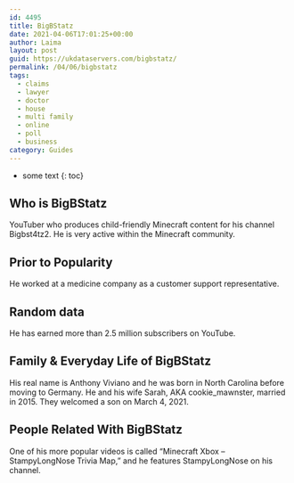 ```yaml
---
id: 4495
title: BigBStatz
date: 2021-04-06T17:01:25+00:00
author: Laima
layout: post
guid: https://ukdataservers.com/bigbstatz/
permalink: /04/06/bigbstatz
tags:
  - claims
  - lawyer
  - doctor
  - house
  - multi family
  - online
  - poll
  - business
category: Guides
---
```


* some text
{: toc}


## Who is BigBStatz
                  
                  
                  
YouTuber who produces child-friendly Minecraft content for his channel Bigbst4tz2. He is very active within the Minecraft community. 
                  
              
            
              
            
                
                
                
## Prior to Popularity
                  
                  
                  
He worked at a medicine company as a customer support representative. 
                  
              
            
              
            
                
                
                
## Random data
                  
                  
                  
He has earned more than 2.5 million subscribers on YouTube. 
                  
              
            
              
            
                
                
                
## Family & Everyday Life of BigBStatz
                  
                  
                  
His real name is Anthony Viviano and he was born in North Carolina before moving to Germany. He and his wife Sarah, AKA cookie_mawnster, married in 2015. They welcomed a son on March 4, 2021.
                  
              
            
              
            
                
                
                
## People Related With BigBStatz
                  
                  
                  
One of his more popular videos is called &#8220;Minecraft Xbox &#8211; StampyLongNose Trivia Map,&#8221; and he features StampyLongNose on his channel. 
                  
              
            
              
            
                
              
            
              
              
            
            
              
            
          
          
          